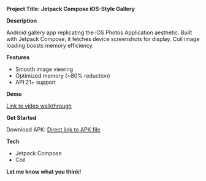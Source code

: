 **Project Title: Jetpack Compose iOS-Style Gallery**

**Description**

Android gallery app replicating the iOS Photos Application aesthetic. Built with Jetpack Compose, it fetches device screenshots for display. Coil image loading boosts memory efficiency.

**Features**

* Smooth image viewing
* Optimized memory (~80% reduction)
* API 21+ support

**Demo**

[Link to video walkthrough](https://github.com/erNikhilYadav/AlleAssignment/blob/master/Screen_recording_20240408_230204.mp4)


**Get Started**

Download APK: [Direct link to APK file](https://github.com/erNikhilYadav/AlleAssignment/blob/master/app-debug.apk)

**Tech**

* Jetpack Compose
* Coil

**Let me know what you think!** 
